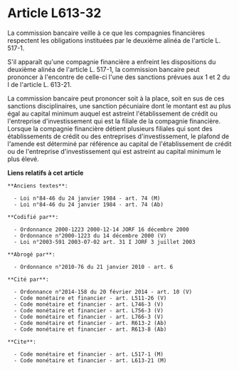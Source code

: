 # Article L613-32

La commission bancaire veille à ce que les compagnies financières respectent les obligations instituées par le deuxième
alinéa de l'article L. 517-1.

S'il apparaît qu'une compagnie financière a enfreint les dispositions du deuxième alinéa de l'article L. 517-1, la commission
bancaire peut prononcer à l'encontre de celle-ci l'une des sanctions prévues aux 1 et 2 du I de l'article L. 613-21.

La commission bancaire peut prononcer soit à la place, soit en sus de ces sanctions disciplinaires, une sanction pécuniaire
dont le montant est au plus égal au capital minimum auquel est astreint l'établissement de crédit ou l'entreprise
d'investissement qui est la filiale de la compagnie financière. Lorsque la compagnie financière détient plusieurs filiales
qui sont des établissements de crédit ou des entreprises d'investissement, le plafond de l'amende est déterminé par référence
au capital de l'établissement de crédit ou de l'entreprise d'investissement qui est astreint au capital minimum le plus
élevé.

**Liens relatifs à cet article**

	**Anciens textes**:

	  - Loi n°84-46 du 24 janvier 1984 - art. 74 (M)
	  - Loi n°84-46 du 24 janvier 1984 - art. 74 (Ab)

	**Codifié par**:

	  - Ordonnance 2000-1223 2000-12-14 JORF 16 décembre 2000
	  - Ordonnance n°2000-1223 du 14 décembre 2000 (V)
	  - Loi n°2003-591 2003-07-02 art. 31 I JORF 3 juillet 2003

	**Abrogé par**:

	  - Ordonnance n°2010-76 du 21 janvier 2010 - art. 6

	**Cité par**:

	  - Ordonnance n°2014-158 du 20 février 2014 - art. 10 (V)
	  - Code monétaire et financier - art. L511-26 (V)
	  - Code monétaire et financier - art. L746-3 (V)
	  - Code monétaire et financier - art. L756-3 (V)
	  - Code monétaire et financier - art. L766-3 (V)
	  - Code monétaire et financier - art. R613-2 (Ab)
	  - Code monétaire et financier - art. R613-8 (Ab)

	**Cite**:

	  - Code monétaire et financier - art. L517-1 (M)
	  - Code monétaire et financier - art. L613-21 (M)
